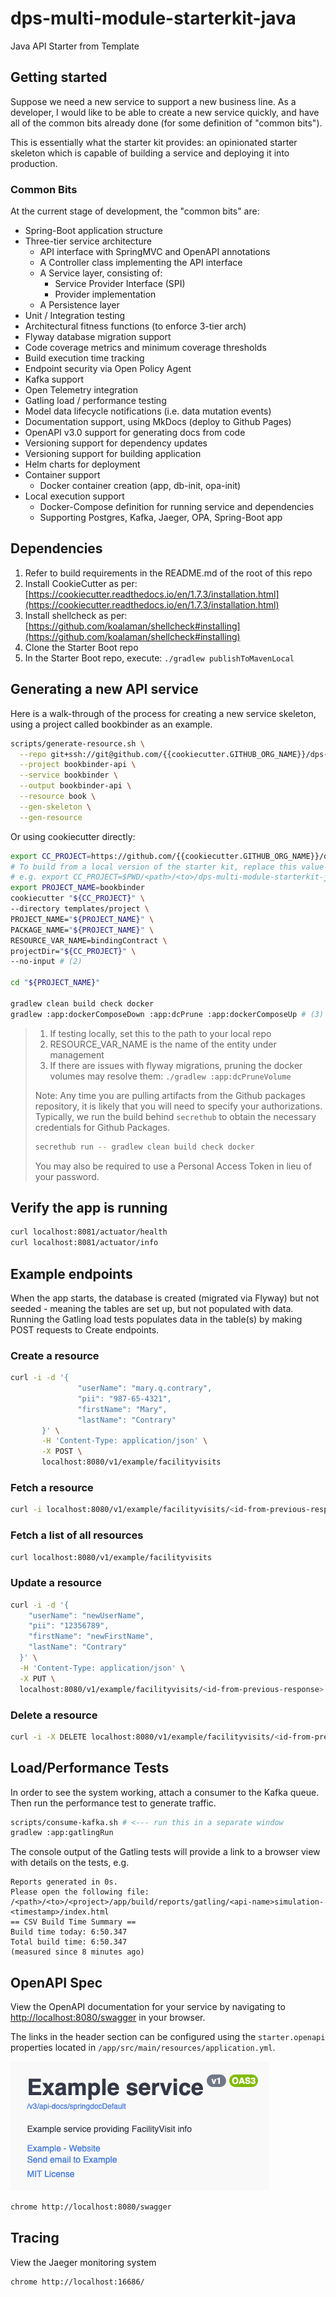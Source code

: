 # dps-multi-module-starterkit-java

Java API Starter from Template

## Getting started

Suppose we need a new service to support a new business line.
As a developer, I would like to be able to create a new service quickly, and have all of the common bits already done (for some definition of "common bits").

This is essentially what the starter kit provides: an opinionated starter skeleton which is capable of building a service and deploying it into production.

### Common Bits

At the current stage of development, the "common bits" are:

* Spring-Boot application structure
* Three-tier service architecture
    * API interface with SpringMVC and OpenAPI annotations
    * A Controller class implementing the API interface
    * A Service layer, consisting of:
        * Service Provider Interface (SPI)
        * Provider implementation
    * A Persistence layer
* Unit / Integration testing
* Architectural fitness functions (to enforce 3-tier arch)
* Flyway database migration support
* Code coverage metrics and minimum coverage thresholds
* Build execution time tracking
* Endpoint security via Open Policy Agent
* Kafka support
* Open Telemetry integration
* Gatling load / performance testing
* Model data lifecycle notifications (i.e. data mutation events)
* Documentation support, using MkDocs (deploy to Github Pages)
* OpenAPI v3.0 support for generating docs from code
* Versioning support for dependency updates
* Versioning support for building application
* Helm charts for deployment
* Container support
    * Docker container creation (app, db-init, opa-init)
* Local execution support
    * Docker-Compose definition for running service and dependencies
    * Supporting Postgres, Kafka, Jaeger, OPA, Spring-Boot app

## Dependencies

1. Refer to build requirements in the README.md of the root of this repo
2. Install CookieCutter as per: [https://cookiecutter.readthedocs.io/en/1.7.3/installation.html](https://cookiecutter.readthedocs.io/en/1.7.3/installation.html)
3. Install shellcheck as per: [https://github.com/koalaman/shellcheck#installing](https://github.com/koalaman/shellcheck#installing)
4. Clone the Starter Boot repo
5. In the Starter Boot repo, execute: `./gradlew publishToMavenLocal`

## Generating a new API service

Here is a walk-through of the process for creating a new service skeleton, using a project called bookbinder as an example.

```bash
scripts/generate-resource.sh \
  --repo git+ssh://git@github.com/{{cookiecutter.GITHUB_ORG_NAME}}/dps-multi-module-starterkit-java.git \
  --project bookbinder-api \
  --service bookbinder \
  --output bookbinder-api \
  --resource book \
  --gen-skeleton \
  --gen-resource
```

Or using cookiecutter directly:

```bash
export CC_PROJECT=https://github.com/{{cookiecutter.GITHUB_ORG_NAME}}/dps-multi-module-starterkit-java # (1)
# To build from a local version of the starter kit, replace this value with an absolute path
# e.g. export CC_PROJECT=$PWD/<path>/<to>/dps-multi-module-starterkit-java
export PROJECT_NAME=bookbinder
cookiecutter "${CC_PROJECT}" \
--directory templates/project \
PROJECT_NAME="${PROJECT_NAME}" \
PACKAGE_NAME="${PROJECT_NAME}" \
RESOURCE_VAR_NAME=bindingContract \
projectDir="${CC_PROJECT}" \
--no-input # (2)

cd "${PROJECT_NAME}"

gradlew clean build check docker
gradlew :app:dockerComposeDown :app:dcPrune :app:dockerComposeUp # (3)
```

> 1. If testing locally, set this to the path to your local repo
> 2. RESOURCE_VAR_NAME is the name of the entity under management
> 3. If there are issues with flyway migrations, pruning the docker volumes may resolve them: `./gradlew :app:dcPruneVolume`
>
> Note: Any time you are pulling artifacts from the Github packages repository, it is likely that you will need to specify your authorizations.
> Typically, we run the build behind `secrethub` to obtain the necessary credentials for Github Packages.
>
> ```bash
> secrethub run -- gradlew clean build check docker
> ```
>
> You may also be required to use a Personal Access Token in lieu of your password.

## Verify the app is running

```bash
curl localhost:8081/actuator/health
curl localhost:8081/actuator/info
```

## Example endpoints

When the app starts, the database is created (migrated via Flyway) but not seeded - meaning the tables are set up, but not populated with data.
Running the Gatling load tests populates data in the table(s) by making POST requests to Create endpoints.

### Create a resource

```bash
curl -i -d '{
               "userName": "mary.q.contrary",
               "pii": "987-65-4321",
               "firstName": "Mary",
               "lastName": "Contrary"
       }' \
       -H 'Content-Type: application/json' \
       -X POST \
       localhost:8080/v1/example/facilityvisits
```

### Fetch a resource

```bash
curl -i localhost:8080/v1/example/facilityvisits/<id-from-previous-response>
```

### Fetch a list of all resources

```bash
curl localhost:8080/v1/example/facilityvisits
```

### Update a resource

```bash
curl -i -d '{
    "userName": "newUserName",
    "pii": "12356789",
    "firstName": "newFirstName",
    "lastName": "Contrary"
  }' \
  -H 'Content-Type: application/json' \
  -X PUT \
  localhost:8080/v1/example/facilityvisits/<id-from-previous-response>
```

### Delete a resource

```bash
curl -i -X DELETE localhost:8080/v1/example/facilityvisits/<id-from-previous-response>
```

## Load/Performance Tests

In order to see the system working, attach a consumer to the Kafka queue.
Then run the performance test to generate traffic.

```bash
scripts/consume-kafka.sh # <--- run this in a separate window
gradlew :app:gatlingRun  
```

The console output of the Gatling tests will provide a link to a browser view with details on the tests, e.g.

```text
Reports generated in 0s.
Please open the following file: /<path>/<to>/<project>/app/build/reports/gatling/<api-name>simulation-<timestamp>/index.html
== CSV Build Time Summary ==
Build time today: 6:50.347
Total build time: 6:50.347
(measured since 8 minutes ago)
```

## OpenAPI Spec

View the OpenAPI documentation for your service by navigating to [http://localhost:8080/swagger](http://localhost:8080/swagger) in your browser.

The links in the header section can be configured using the `starter.openapi` properties located in `/app/src/main/resources/application.yml`.

![Swagger UI Header Data](./images/swagger-ui-header-data.png "Swagger UI Header Data")

```bash
chrome http://localhost:8080/swagger
```

## Tracing

View the Jaeger monitoring system

```bash
chrome http://localhost:16686/
```
